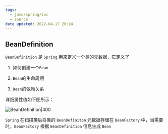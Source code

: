 ```yaml
---
tags:
  - java/spring/ioc
  - source
date updated: 2022-04-17 20:24
---
```


## BeanDefinition

`BeanDefinition` 是 `Spring` 用来定义一个类的元数据，它定义了

1. 如何创建一个`Bean`

2. `Bean`的生命周期

3. `Bean`的依赖关系


详细属性值如下图所示：

![BeanDefinition|400](spring-ioc-源码_BeanDefinition.png)

`Spring` 在扫描类后将类的 `BeanDefiniton` 元数据存储在 `BeanFactory` 中，当需要时，`BeanFactory` 根据 `BeanDefinition` 信息生成 `Bean` 
